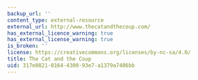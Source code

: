 ```yaml
---
backup_url: ''
content_type: external-resource
external_url: http://www.thecatandthecoup.com/
has_external_licence_warning: true
has_external_license_warning: true
is_broken: ''
license: https://creativecommons.org/licenses/by-nc-sa/4.0/
title: The Cat and the Coup
uid: 317e0821-0164-4300-93e7-a1379a7406bb
---
```

